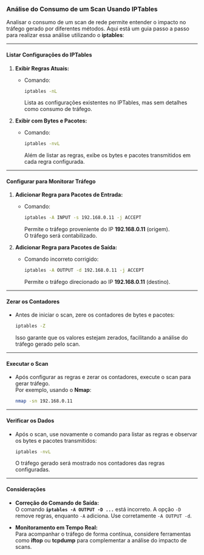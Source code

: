 ### Análise do Consumo de um Scan Usando IPTables

Analisar o consumo de um scan de rede permite entender o impacto no tráfego gerado por diferentes métodos. Aqui está um guia passo a passo para realizar essa análise utilizando o **iptables**:

---

#### **Listar Configurações do IPTables**
1. **Exibir Regras Atuais:**
   - Comando:  
     ```bash
     iptables -nL
     ```
     Lista as configurações existentes no IPTables, mas sem detalhes como consumo de tráfego.

2. **Exibir com Bytes e Pacotes:**
   - Comando:  
     ```bash
     iptables -nvL
     ```
     Além de listar as regras, exibe os bytes e pacotes transmitidos em cada regra configurada.

---

#### **Configurar para Monitorar Tráfego**

1. **Adicionar Regra para Pacotes de Entrada:**
   - Comando:  
     ```bash
     iptables -A INPUT -s 192.168.0.11 -j ACCEPT
     ```
     Permite o tráfego proveniente do IP **192.168.0.11** (origem).  
     O tráfego será contabilizado.

2. **Adicionar Regra para Pacotes de Saída:**
   - Comando incorreto corrigido:  
     ```bash
     iptables -A OUTPUT -d 192.168.0.11 -j ACCEPT
     ```
     Permite o tráfego direcionado ao IP **192.168.0.11** (destino).  

---

#### **Zerar os Contadores**
- Antes de iniciar o scan, zere os contadores de bytes e pacotes:  
  ```bash
  iptables -Z
  ```
  Isso garante que os valores estejam zerados, facilitando a análise do tráfego gerado pelo scan.

---

#### **Executar o Scan**
- Após configurar as regras e zerar os contadores, execute o scan para gerar tráfego.  
  Por exemplo, usando o **Nmap**:
  ```bash
  nmap -sn 192.168.0.11
  ```

---

#### **Verificar os Dados**
- Após o scan, use novamente o comando para listar as regras e observar os bytes e pacotes transmitidos:
  ```bash
  iptables -nvL
  ```
  O tráfego gerado será mostrado nos contadores das regras configuradas.

---

#### **Considerações**
- **Correção do Comando de Saída:**  
  O comando **`iptables -A OUTPUT -D ...`** está incorreto. A opção `-D` remove regras, enquanto `-A` adiciona. Use corretamente `-A OUTPUT -d`.

- **Monitoramento em Tempo Real:**  
  Para acompanhar o tráfego de forma contínua, considere ferramentas como **iftop** ou **tcpdump** para complementar a análise do impacto de scans.